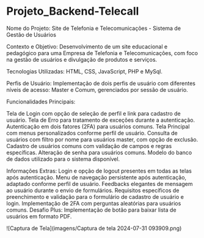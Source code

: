 # Projeto_Backend-Telecall
Nome do Projeto: Site de Telefonia e Telecomunicações - Sistema de Gestão de Usuários

Contexto e Objetivo: Desenvolvimento de um site educacional e pedagógico para uma Empresa de Telefonia e Telecomunicações, com foco na gestão de usuários e divulgação de produtos e serviços.

Tecnologias Utilizadas: HTML, CSS, JavaScript, PHP e MySql.

Perfis de Usuário: Implementação de dois perfis de usuário com diferentes níveis de acesso: Master e Comum, gerenciados por sessão de usuário.

Funcionalidades Principais:

Tela de Login com opção de seleção de perfil e link para cadastro de usuário.
Tela de Erro para tratamento de exceções durante a autenticação.
Autenticação em dois fatores (2FA) para usuários comuns.
Tela Principal com menus personalizados conforme perfil de usuário.
Consulta de usuários com filtro por nome para usuários master, com opção de exclusão.
Cadastro de usuários comuns com validação de campos e regras específicas.
Alteração de senha para usuários comuns.
Modelo do banco de dados utilizado para o sistema disponível.

Informações Extras:
Login e opção de logout presentes em todas as telas após autenticação.
Menu de navegação persistente após autenticação, adaptado conforme perfil de usuário.
Feedbacks elegantes de mensagem ao usuário durante o envio de formulários.
Requisitos específicos de preenchimento e validação para o formulário de cadastro de usuário e login.
Implementação de 2FA com perguntas aleatórias para usuários comuns.
Desafio Plus: Implementação de botão para baixar lista de usuários em formato PDF.

![Captura de Tela](imagens/Captura de tela 2024-07-31 093909.png)

